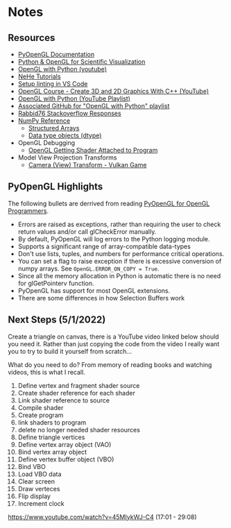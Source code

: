 # Notes

## Resources

- [PyOpenGL Documentation](http://pyopengl.sourceforge.net/documentation/)
- [Python & OpenGL for Scientific Visualization](https://www.labri.fr/perso/nrougier/python-opengl/)
- [OpenGL with Python (youtube)](https://www.youtube.com/playlist?list=PLn3eTxaOtL2PDnEVNwOgZFm5xYPr4dUoR)
- [NeHe Tutorials](https://nehe.gamedev.net/)
- [Setup linting in VS Code](https://code.visualstudio.com/docs/python/linting)
- [OpenGL Course - Create 3D and 2D Graphics With C++ (YouTube)](https://www.youtube.com/watch?v=45MIykWJ-C4)
- [OpenGL with Python (YouTube Playlist)](https://www.youtube.com/playlist?list=PLn3eTxaOtL2PDnEVNwOgZFm5xYPr4dUoR)
- [Associated GitHub for "OpenGL with Python" playlist](https://github.com/amengede/getIntoGameDev)
- [Rabbid76 Stackoverflow Responses](https://stackoverflow.com/users/5577765/rabbid76)
- [NumPy Reference](https://numpy.org/devdocs/reference/index.html)
  - [Structured Arrays](https://numpy.org/doc/stable/user/basics.rec.html)
  - [Data type objects (dtype)](https://numpy.org/devdocs/reference/arrays.dtypes.html#arrays-dtypes-constructing)
- OpenGL Debugging
  - [OpenGL Getting Shader Attached to Program](https://stackoverflow.com/questions/15537415/opengl-getting-shader-attached-to-program)
- Model View Projection Transforms
  - [Camera (View) Transform - Vulkan Game](https://www.youtube.com/watch?v=rvJHkYnAR3w)


## PyOpenGL Highlights

The following bullets are derrived from reading [PyOpenGL for OpenGL Programmers](http://pyopengl.sourceforge.net/documentation/opengl_diffs.html).

- Errors are raised as exceptions, rather than requiring the user to check return values and/or call glCheckError manually.
- By default, PyOpenGL will log errors to the Python logging module. 
- Supports a significant range of array-compatible data-types
- Don't use lists, tuples, and numbers for performance critical operations.
- You can set a flag to raise exception if there is excessive conversion of numpy arrays. See `OpenGL.ERROR_ON_COPY = True`. 
- Since all the memory allocation in Python is automatic there is no need for glGetPointerv function.
- PyOpenGL has support for most OpenGL extensions.
- There are some differences in how Selection Buffers work

## Next Steps (5/1/2022)
Create a triangle on canvas, there is a YouTube video linked below should you need it. Rather than just copying the code from the video I really want you to try to build it yourself from scratch...

What do you need to do? From memory of reading books and watching videos, this is what I recall.

1. Define vertex and fragment shader source
2. Create shader reference for each shader
3. Link shader reference to source
4. Compile shader
5. Create program
6. link shaders to program
7. delete no longer needed shader resources
8. Define triangle vertices
9. Define vertex array object (VAO)
10. Bind vertex array object
11. Define vertex buffer object (VBO)
12. Bind VBO
13. Load VBO data
14. Clear screen
15. Draw verteces
16. Flip display
17. Increment clock


https://www.youtube.com/watch?v=45MIykWJ-C4 (17:01 - 29:08)
